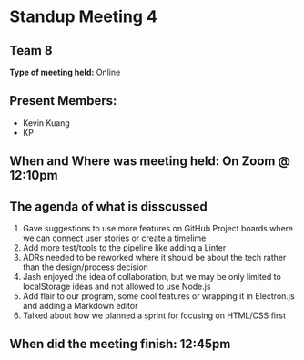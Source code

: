 # Standup Meeting 4
## Team 8

**Type of meeting held:** Online

## Present Members:  
- Kevin Kuang
- KP

## When and Where was meeting held: On Zoom @ 12:10pm

## The agenda of what is disscussed
1. Gave suggestions to use more features on GitHub Project boards where we can connect user stories or create a timelime
2. Add more test/tools to the pipeline like adding a Linter
3. ADRs needed to be reworked where it should be about the tech rather than the design/process decision
4. Jash enjoyed the idea of collaboration, but we may be only limited to localStorage ideas and not allowed to use Node.js
5. Add flair to our program, some cool features or wrapping it in Electron.js and adding a Markdown editor
6. Talked about how we planned a sprint for focusing on HTML/CSS first
## When did the meeting finish: 12:45pm

